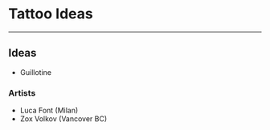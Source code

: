 # Tattoo Ideas


---
## Ideas
- Guillotine

### Artists
- Luca Font (Milan)
- Zox Volkov (Vancover BC)